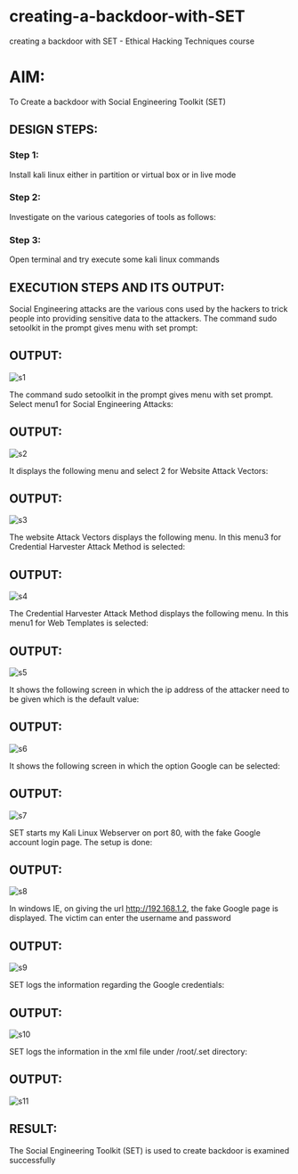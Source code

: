 # creating-a-backdoor-with-SET
creating a backdoor with SET - Ethical Hacking Techniques course

# AIM:
To Create a backdoor with Social Engineering Toolkit (SET)

## DESIGN STEPS:

### Step 1:

Install kali linux either in partition or virtual box or in live mode


### Step 2:

Investigate on the various categories of tools as follows:

### Step 3:

Open terminal and try execute some kali linux commands

## EXECUTION STEPS AND ITS OUTPUT:
Social Engineering attacks are the various cons used by the hackers to trick people into providing sensitive data to the attackers. 
The command sudo setoolkit in the prompt gives menu with set prompt:

## OUTPUT:
![s1](https://github.com/Vishwarathinam/creating-a-backdoor-with-SET/assets/95266350/83788c1e-18ba-418a-a2e8-55587253b435)


The command sudo setoolkit in the prompt gives menu with set prompt. Select menu1 for Social Engineering Attacks:

## OUTPUT:
![s2](https://github.com/Vishwarathinam/creating-a-backdoor-with-SET/assets/95266350/3489fc27-9cae-4cc8-89d6-9b2af97e1e04)


It displays the following menu and select 2 for Website Attack Vectors:

## OUTPUT:
![s3](https://github.com/Vishwarathinam/creating-a-backdoor-with-SET/assets/95266350/45166121-f033-4e4f-aa61-50654dcb1eae)



The website Attack Vectors displays the following menu. In this menu3 for Credential Harvester Attack Method is selected:

## OUTPUT:
![s4](https://github.com/Vishwarathinam/creating-a-backdoor-with-SET/assets/95266350/e9b2b2e7-4f56-46cb-9962-123f9c2a420d)


The Credential Harvester Attack Method displays the following menu. In this menu1 for Web Templates is selected:

## OUTPUT:
![s5](https://github.com/Vishwarathinam/creating-a-backdoor-with-SET/assets/95266350/5bf03e5e-fc41-4a74-a00f-e6e82a82269c)


It shows the following screen in which the ip address of the attacker need to be given which is the default value:

## OUTPUT:
![s6](https://github.com/Vishwarathinam/creating-a-backdoor-with-SET/assets/95266350/15f39ea5-c10b-44b7-ae6f-76d404a813d3)

It shows the following screen in which the option Google can be selected:

## OUTPUT:
![s7](https://github.com/Vishwarathinam/creating-a-backdoor-with-SET/assets/95266350/bdc3e916-7914-4095-8fa6-b7afbf44b790)


SET starts my Kali Linux Webserver on port 80, with the fake Google account login page. The setup is done:

## OUTPUT:
![s8](https://github.com/Vishwarathinam/creating-a-backdoor-with-SET/assets/95266350/5f25f0ff-bf43-41b8-abdb-c3238165ecc2)


In windows IE, on giving the url http://192.168.1.2, the fake Google page is displayed. The victim can enter the username and password

## OUTPUT:
![s9](https://github.com/Vishwarathinam/creating-a-backdoor-with-SET/assets/95266350/76ab4183-8751-40e6-94f9-b9bf6f1cb7c5)


SET logs the information regarding the Google credentials:

## OUTPUT:
![s10](https://github.com/Vishwarathinam/creating-a-backdoor-with-SET/assets/95266350/6bd33506-a2c2-457c-978b-8351984cea97)


SET logs the information in the xml file under /root/.set directory:

## OUTPUT:
![s11](https://github.com/Vishwarathinam/creating-a-backdoor-with-SET/assets/95266350/f2020983-d3df-4219-804f-3a4549b5d27d)


## RESULT:
The Social Engineering Toolkit (SET) is used to create backdoor is  examined successfully
